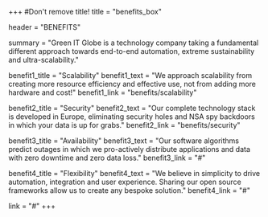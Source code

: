 +++
#Don't remove title!
title = "benefits_box"

header = "BENEFITS"

summary = "Green IT Globe is a technology company taking a fundamental different approach towards end-to-end automation, extreme sustainability and ultra-scalability."

benefit1_title = "Scalability"
benefit1_text = "We approach scalability from creating more resource efficiency and effective use, not from adding more hardware and cost!"
benefit1_link = "benefits/scalability"

benefit2_title = "Security"
benefit2_text = "Our complete technology stack is developed in Europe, eliminating security holes and NSA spy backdoors in which your data is up for grabs."
benefit2_link = "benefits/security"

benefit3_title = "Availability"
benefit3_text = "Our software algorithms predict outages in which we pro-actively distribute applications and data with zero downtime and zero data loss."
benefit3_link = "#"

benefit4_title = "Flexibility"
benefit4_text = "We believe in simplicity to drive automation, integration and user experience. Sharing our open source frameworks allow us to create any bespoke solution."
benefit4_link = "#"

link = "#"
+++